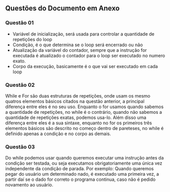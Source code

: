 ## Questões do Documento em Anexo

### Questão 01
- Variável de inicialização, será usada para controlar a quantidade de repetições do loop
- Condição, é o que determina se o loop será encerrado ou não
- Atualização da variável do contador, sempre que a instrução for executada é atualizado o contador para o loop ser executado no numero exato.
- Corpo da execução, basicamente é o que vai ser executado em cada loop

### Questão 02
While e For são duas estruturas de repetições, onde usam os mesmo quatros elementos básicos citados na questão anterior, a principal diferença entre eles é no seu uso. Enquanto o for usamos quando sabemos a quantidade de repetições, no while é o contrário, quando não sabemos a quantidade de repetições exatas,  podemos usa-lo. Além disso uma diferença entre eles é a sua sintaxe, enquanto no for os primeiros três elementos básicos são descrito no começo dentro de pareteses, no while é definido apenas a condição e no corpo as demais.

### Questão 03
Do while podemos usar quando queremos executar uma instrução antes da condição ser testada, ou seja executamos obrigatoriamente uma única vez independente da condição de parada. Por exemplo: Quando queremos pegar do usuário um determinado nado, é executado uma primeira vez, a partir daí se o dado for correto o programa continua, caso não é pedido novamento ao usuário.
